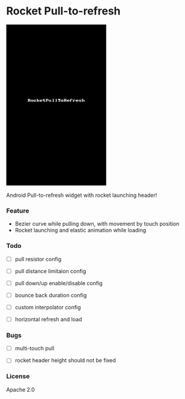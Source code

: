 # Rocket Pull-to-refresh

![screen-shot](./rocket-pull-to-refresh.gif)


Android Pull-to-refresh widget with rocket launching header!


### Feature

* Bezier curve while pulling down, with movement by touch position
* Rocket launching and elastic animation while loading


### Todo

* [ ] pull resistor config
* [ ] pull distance limitaion config
* [ ] pull down/up enable/disable config
* [ ] bounce back duration config
* [ ] custom interpolator config
* [ ] horizontal refresh and load


### Bugs

* [ ] multi-touch pull
* [ ] rocket header height should not be fixed


### License

Apache 2.0
